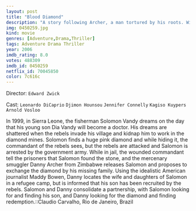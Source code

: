 ```yaml
---
layout: post
title: "Blood Diamond"
description: "A story following Archer, a man tortured by his roots. With a strong survival instinct, he has made himself a key player in the business of conflict diamonds. Political unrest is rampant in Sierra Leone as people fight tooth for tooth. Upon meeting Solomon, and the beautiful Maddy, Archer's life changes forever as he is given a chance to make peace with the war around him..."
img: 0450259.jpg
kind: movie
genres: [Adventure,Drama,Thriller]
tags: Adventure Drama Thriller 
year: 2006
imdb_rating: 8.0
votes: 488309
imdb_id: 0450259
netflix_id: 70045850
color: 7c616c
---
```

Director: `Edward Zwick`  

Cast: `Leonardo DiCaprio` `Djimon Hounsou` `Jennifer Connelly` `Kagiso Kuypers` `Arnold Vosloo` 

In 1999, in Sierra Leone, the fisherman Solomon Vandy dreams on the day that his young son Dia Vandy will become a doctor. His dreams are shattered when the rebels invade his village and kidnap him to work in the diamond mines. Solomon finds a huge pink diamond and while hiding it, the commandant of the rebels sees, but the rebels are attacked and Salomon is arrested by the government army. While in jail, the wounded commandant tell the prisoners that Salomon found the stone, and the mercenary smuggler Danny Archer from Zimbabwe releases Salomon and proposes to exchange the diamond by his missing family. Using the idealistic American journalist Maddy Bowen, Danny locates the wife and daughters of Salomon in a refugee camp, but is informed that his son has been recruited by the rebels. Salomon and Danny consolidate a partnership, with Salomon looking for and finding his son, and Danny looking for the diamond and finding redemption.::Claudio Carvalho, Rio de Janeiro, Brazil